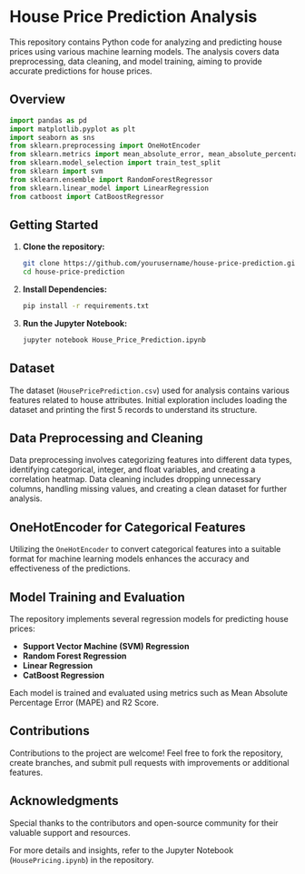 # House Price Prediction Analysis

This repository contains Python code for analyzing and predicting house prices using various machine learning models. The analysis covers data preprocessing, data cleaning, and model training, aiming to provide accurate predictions for house prices.

## Overview

```python
import pandas as pd
import matplotlib.pyplot as plt
import seaborn as sns
from sklearn.preprocessing import OneHotEncoder
from sklearn.metrics import mean_absolute_error, mean_absolute_percentage_error, r2_score
from sklearn.model_selection import train_test_split
from sklearn import svm
from sklearn.ensemble import RandomForestRegressor
from sklearn.linear_model import LinearRegression
from catboost import CatBoostRegressor
```

## Getting Started

1. **Clone the repository:**
   ```bash
   git clone https://github.com/yourusername/house-price-prediction.git
   cd house-price-prediction
   ```

2. **Install Dependencies:**
   ```bash
   pip install -r requirements.txt
   ```

3. **Run the Jupyter Notebook:**
   ```bash
   jupyter notebook House_Price_Prediction.ipynb
   ```

## Dataset

The dataset (`HousePricePrediction.csv`) used for analysis contains various features related to house attributes. Initial exploration includes loading the dataset and printing the first 5 records to understand its structure.

## Data Preprocessing and Cleaning

Data preprocessing involves categorizing features into different data types, identifying categorical, integer, and float variables, and creating a correlation heatmap. Data cleaning includes dropping unnecessary columns, handling missing values, and creating a clean dataset for further analysis.

## OneHotEncoder for Categorical Features

Utilizing the `OneHotEncoder` to convert categorical features into a suitable format for machine learning models enhances the accuracy and effectiveness of the predictions.

## Model Training and Evaluation

The repository implements several regression models for predicting house prices:

- **Support Vector Machine (SVM) Regression**
- **Random Forest Regression**
- **Linear Regression**
- **CatBoost Regression**

Each model is trained and evaluated using metrics such as Mean Absolute Percentage Error (MAPE) and R2 Score.

## Contributions

Contributions to the project are welcome! Feel free to fork the repository, create branches, and submit pull requests with improvements or additional features.


## Acknowledgments

Special thanks to the contributors and open-source community for their valuable support and resources.

For more details and insights, refer to the Jupyter Notebook (`HousePricing.ipynb`) in the repository.
